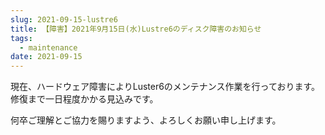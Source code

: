 ```yaml
---
slug: 2021-09-15-lustre6
title: 【障害】2021年9月15日(水)Lustre6のディスク障害のお知らせ
tags:
  - maintenance
date: 2021-09-15
---
```


<!-- truncate -->


現在、ハードウェア障害によりLuster6のメンテナンス作業を行っております。
修復まで一日程度かかる見込みです。

何卒ご理解とご協力を賜りますよう、よろしくお願い申し上げます。
